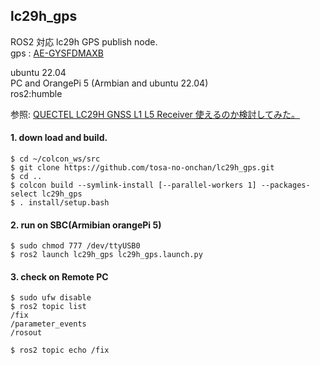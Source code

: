 ## lc29h_gps  
  
  ROS2 対応 lc29h GPS publish node.  
  gps : [AE-GYSFDMAXB](https://akizukidenshi.com/catalog/g/gK-09991/)  
  
  ubuntu 22.04  
  PC and OrangePi 5 (Armbian and ubuntu 22.04)  
  ros2:humble  
  
  参照: [QUECTEL LC29H GNSS L1 L5 Receiver 使えるのか検討してみた。](http://www.netosa.com/blog/2024/02/gnss-l1-l5-receiver.html)  

#### 1. down load and build.  

    $ cd ~/colcon_ws/src  
    $ git clone https://github.com/tosa-no-onchan/lc29h_gps.git  
    $ cd ..  
    $ colcon build --symlink-install [--parallel-workers 1] --packages-select lc29h_gps  
    $ . install/setup.bash  

#### 2. run on SBC(Armibian orangePi 5)  

    $ sudo chmod 777 /dev/ttyUSB0  
    $ ros2 launch lc29h_gps lc29h_gps.launch.py  

#### 3. check on Remote PC  

    $ sudo ufw disable  
    $ ros2 topic list  
    /fix  
    /parameter_events  
    /rosout  

    $ ros2 topic echo /fix  

